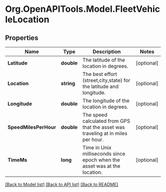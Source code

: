 # Org.OpenAPITools.Model.FleetVehicleLocation
## Properties

Name | Type | Description | Notes
------------ | ------------- | ------------- | -------------
**Latitude** | **double** | The latitude of the location in degrees. | [optional] 
**Location** | **string** | The best effort (street,city,state) for the latitude and longitude. | [optional] 
**Longitude** | **double** | The longitude of the location in degrees. | [optional] 
**SpeedMilesPerHour** | **double** | The speed calculated from GPS that the asset was traveling at in miles per hour. | [optional] 
**TimeMs** | **long** | Time in Unix milliseconds since epoch when the asset was at the location. | [optional] 

[[Back to Model list]](../README.md#documentation-for-models) [[Back to API list]](../README.md#documentation-for-api-endpoints) [[Back to README]](../README.md)

